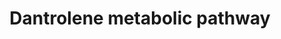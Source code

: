 ---
annotations:
- type: Pathway Ontology
  value: cellular detoxification pathway
- type: Pathway Ontology
  value: xenobiotic metabolic pathway
authors:
- Egonw
- Eweitz
description: ''
last-edited: 2021-05-23
organisms:
- Mus musculus
redirect_from:
- /index.php/Pathway:WP2561
- /instance/WP2561
schema-jsonld:
- '@context': https://schema.org/
  '@id': https://wikipathways.github.io/pathways/WP2561.html
  '@type': Dataset
  creator:
    '@type': Organization
    name: WikiPathways
  description: ''
  keywords:
  - 5-hydroxy-dantrolene
  - Dantrolene
  - aminodantrolene
  - acetyl aminodantrolene
  license: CC0
  name: Dantrolene metabolic pathway
seo: CreativeWork
title: Dantrolene metabolic pathway
wpid: WP2561
---